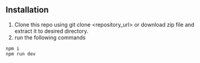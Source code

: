 ## Installation

  1) Clone this repo using git clone <repository_url> or download zip file and extract it to desired directory.
  2) run the following commands
```DOS
npm i
npm run dev
```
